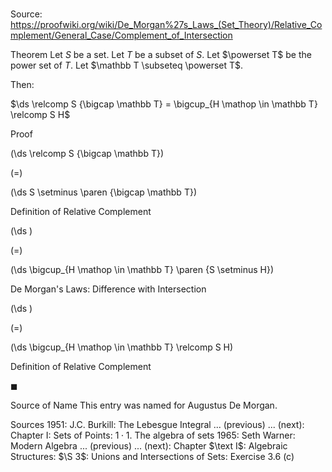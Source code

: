 # 

Source: https://proofwiki.org/wiki/De_Morgan%27s_Laws_(Set_Theory)/Relative_Complement/General_Case/Complement_of_Intersection



Theorem
Let $S$ be a set.
Let $T$ be a subset of $S$.
Let $\powerset T$ be the power set  of $T$.
Let $\mathbb T \subseteq \powerset T$. 

Then:

$\ds \relcomp S {\bigcap \mathbb T} = \bigcup_{H \mathop \in \mathbb T} \relcomp S H$


Proof













\(\ds \relcomp S {\bigcap \mathbb T}\)

\(=\)







\(\ds S \setminus \paren {\bigcap \mathbb T}\)





Definition of Relative Complement














\(\ds \)

\(=\)







\(\ds \bigcup_{H \mathop \in \mathbb T} \paren {S \setminus H}\)





De Morgan's Laws: Difference with Intersection














\(\ds \)

\(=\)







\(\ds \bigcup_{H \mathop \in \mathbb T} \relcomp S H\)





Definition of Relative Complement



$\blacksquare$


Source of Name
This entry was named for Augustus De Morgan.


Sources
1951: J.C. Burkill: The Lebesgue Integral ... (previous) ... (next): Chapter $\text {I}$: Sets of Points: $1 \cdot 1$. The algebra of sets
1965: Seth Warner: Modern Algebra ... (previous) ... (next): Chapter $\text I$: Algebraic Structures: $\S 3$: Unions and Intersections of Sets: Exercise $3.6 \ \text{(c)}$




